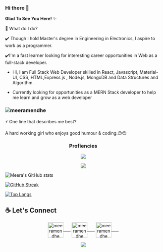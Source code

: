 ### Hi there 👋
**Glad To See You Here!** ✨

🌱 What do I do?

✔️ Though I hold Master's degree in Engineering in Electronics, I aspire to work as a programmer.

✔️I'm a fast learner looking for interesting career opportunities in Web as a full-stack developer.
- Hi, I am Full Stack Web Developer skilled in React, Javascript, Material-UI, CSS, HTML,Express js , Node.js, MongoDB and Data Structures and Algorithm.

- Currently looking for opportunities as a MERN Stack developer to help me learn and grow as a web developer


<h3 align="left"> <img src="https://komarev.com/ghpvc/?username=MeeraMendhe&label=Profile%20views&color=0e75b6&style=flat" alt="meeramendhe" /> </h3>

⚡ One line that describes me best?

A hard working girl who enjoys good humour & coding.😉😉
<!--
**MeeraMendhe/MeeraMendhe** is a ✨ _special_ ✨ repository because its `README.md` (this file) appears on your GitHub profile.

Here are some ideas to get you started:

- 🔭 I’m currently working on ...
- 🌱 I’m currently learning ...
- 👯 I’m looking to collaborate on ...
- 🤔 I’m looking for help with ...
- 💬 Ask me about ...
- 📫 How to reach me: ...
- 😄 Pronouns: ...
- ⚡ Fun fact: ...
-->

<h3 align="center">
Profiencies
  </h3>
  
  <p align="center">
  <img  src="https://user-images.githubusercontent.com/59872807/89734383-7827e580-da79-11ea-9840-299bc8b32335.jpg">
  </p>

<p align="center">
  <img  src="https://user-images.githubusercontent.com/59872807/89734655-0bade600-da7b-11ea-91e3-a38a9d86eb25.jpg">
  </p>
  
  
![Meera's GitHub stats](https://github-readme-stats.vercel.app/api?username=MeeraMendhe&show_icons=true&theme=highcontrast)

[![GitHub Streak](https://github-readme-streak-stats.herokuapp.com/?user=MeeraMendhe&theme=highcontrast&fire=f7a305&ring=b0d90b&currStreakLabel=b0d90b)](https://git.io/streak-stats)

<!-- [![Top Langs](https://github-readme-stats.vercel.app/api/top-langs/?username=MeeraMendhe&show_icons=true&theme=buefy&card_height=20)](https://github.com/MeeraMendhe/github-readme-stats) -->



[![Top Langs](https://github-readme-stats.vercel.app/api/top-langs/?username=MeeraMendhe&layout=compact)](https://github.com/meeramendhe/github-readme-stats)
<h2 align="left">☕ Let's Connect</h2>
<p align="center">
<a href="https://twitter.com/meeramendhe" target="blank"><img align="center" src="https://raw.githubusercontent.com/rahuldkjain/github-profile-readme-generator/master/src/images/icons/Social/twitter.svg" alt="meeramendhe" height="50" width="50"/>&nbsp;&nbsp;&nbsp;&nbsp;&nbsp;&nbsp;</a>
<a href="https://www.linkedin.com/in/meera-mendhe-953240201/" target="blank"><img align="center" src="https://raw.githubusercontent.com/rahuldkjain/github-profile-readme-generator/master/src/images/icons/Social/linked-in-alt.svg" alt="meeramendhe" height="50" width="50"/>&nbsp;&nbsp;&nbsp;&nbsp;&nbsp;&nbsp;</a>
<a href="https://www.instagram.com/meeramendhe/" target="blank"><img align="center" src="https://raw.githubusercontent.com/rahuldkjain/github-profile-readme-generator/master/src/images/icons/Social/instagram.svg" alt="meeramendhe" height="50" width="50" />&nbsp;&nbsp;&nbsp;&nbsp;&nbsp;&nbsp;</a>
</p>
 <p align="center">
  <img  src="https://raw.githubusercontent.com/Trilokia/Trilokia/379277808c61ef204768a61bbc5d25bc7798ccf1/bottom_header.svg">
  </p>
